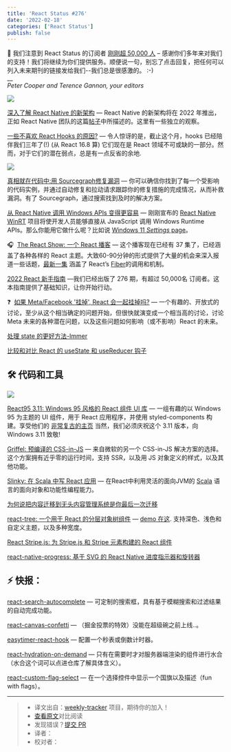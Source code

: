 ```yaml
---
title: 'React Status #276'
date: '2022-02-18'
categories: ['React Status']
publish: false
---
```


🎉 我们注意到 React Status 的订阅者 [刚刚超 50,000 人](https://react.statuscode.com/link/119817/web) – 感谢你们多年来对我们的支持！我们将继续为你们提供服务。顺便说一句，别忘了点击回复，把任何可以列入未来期刊的链接发给我们--我们总是很感激的。 :-)  
\_\_  
_Peter Cooper and Terence Gannon, your editors_

<!--以上是预览信息，图片一张或限制百字左右，前者优先，全文请使用二级及以下标题-->
<!-- more -->

[![](https://res.cloudinary.com/cpress/image/upload/w_1280,e_sharpen:60/xr8xzvweayh4admhqjzy.jpg)](https://react.statuscode.com/link/119785/web)

[深入了解 React Native 的新架构](https://react.statuscode.com/link/119785/web "medium.com") — React Native 的新架构将在 2022 年推出，正如 React Native 团队的这篇[帖子](https://react.statuscode.com/link/119786/web)中所描述的。这里有一些独立的观察。

[一些不喜欢 React Hooks 的原因?](https://react.statuscode.com/link/119787/web "blog.bitsrc.io") — 令人惊讶的是，截止这个月，hooks 已经陪伴我们三年了(!) (从 React 16.8 算) 它们现在是 React 领域不可或缺的一部分。然而，对于它们的潜在弱点，总是有一点反省的余地.

[![](https://copm.s3.amazonaws.com/3fda6acb.png)](https://react.statuscode.com/link/119788/web)

[真相就在代码中:用 Sourcegraph修复漏洞](https://react.statuscode.com/link/119788/web "about.sourcegraph.com") — 你可以确信你找到了每一个受影响的代码实例，并通过自动修复和拉动请求跟踪你的修复措施的完成情况，从而补救漏洞。有了 Sourcegraph，通过搜索找到及时的解决方案。

[从 React Native 调用 Windows APIs 变得更容易](https://react.statuscode.com/link/119789/web "microsoft.github.io") — 刚刚宣布的 [React Native WinRT](https://react.statuscode.com/link/119790/web) 项目将使开发人员能够直接从 JavaScript 调用 Windows Runtime APIs。那么你能用它做什么呢？比如说 [Windows 11 _Settings_ page](https://react.statuscode.com/link/119791/web)。

🎧  [The React Show: 一个 React 播客](https://react.statuscode.com/link/119792/web "www.owlcreek.studio") — 这个播客现在已经有 37 集了，已经涵盖了各种各样的 React 主题。大致60-90分钟的形式提供了大量的机会来深入报道一些话题，[最新一集](https://react.statuscode.com/link/119793/web) 涵盖了 React’s [Fiber](https://react.statuscode.com/link/119794/web)的调用和机制。

[2022 React 新手指南](https://react.statuscode.com/link/119816/web "www.freecodecamp.org") —我们已经出版了 276 期，有超过 50,000名  订阅者。这本指南提供了基础知识，让你开始行动。

❓  [如果 Meta/Facebook '挂掉', React 会一起挂掉吗?](https://react.statuscode.com/link/119798/web "news.ycombinator.com") — 一个有趣的、开放式的讨论，至少从这个相当确定的问题开始，但很快就演变成一个相当高的讨论，讨论 Meta 未来的各种潜在问题，以及这些问题如何影响（或不影响）React 的未来。

[处理 state 的更好方法-Immer](https://react.statuscode.com/link/119799/web)  

[比较和对比 React 的 useState 和 useReducer 钩子](https://react.statuscode.com/link/119800/web)  

## 🛠 代码和工具

[![](https://res.cloudinary.com/cpress/image/upload/w_1280,e_sharpen:60/qain2bi9vzz5ay6bayi7.jpg)](https://react.statuscode.com/link/119801/web)

[React95 3.11: Windows 95 风格的 React 组件 UI 库](https://react.statuscode.com/link/119801/web "github.com") — 一组有趣的以 Windows 95 为主题的 UI 组件，用于 React 应用程序，并使用 styled-components 构建。享受他们的 [非常复古的主页](https://react.statuscode.com/link/119802/web) 当然，我们必须庆祝这个 3.11 版本，向 Windows 3.11 致敬!

[Griffel: 预编译的 CSS-in-JS](https://react.statuscode.com/link/119803/web "github.com") — 来自微软的另一个 CSS-in-JS 解决方案的选择。这个方案拥有近乎零的运行时间，支持 SSR，以及用 JS 对象定义的样式，以及其他功能。

[Slinky: 在 Scala 中写 React 应用](https://react.statuscode.com/link/119804/web "slinky.dev") — 在React中利用灵活的面向JVM的 [Scala](https://react.statuscode.com/link/119805/web) 语言的面向对象和功能性编程能力。

[为何说把内容迁移到无头内容管理系统是你最后一次迁移](https://react.statuscode.com/link/119806/web "kontent.ai")

[react-tree: 一个用于 React 的分层对象树组件](https://react.statuscode.com/link/119807/web "github.com") — [demo 在这](https://react.statuscode.com/link/119808/web). 支持深色、浅色和自定义主题，以及多种宽度。

[React Stripe.js:  为 Stripe.js 和 Stripe 元素构建的 React 组件](https://react.statuscode.com/link/119809/web "github.com")

[react-native-progress: 基于 SVG 的 React Native 进度指示器和旋转器](https://react.statuscode.com/link/119810/web "github.com")

## ⚡️ 快报：

[react-search-autocomplete](https://react.statuscode.com/link/119811/web) — 可定制的搜索框，具有基于模糊搜索和过滤结果的自动完成功能。

[react-canvas-confetti](https://react.statuscode.com/link/119812/web) — （掘金投票的特效）没能在超级碗之前上线..。

[easytimer-react-hook](https://react.statuscode.com/link/119813/web) — 配置一个秒表或倒数计时器。

[react-hydration-on-demand](https://react.statuscode.com/link/119814/web) — 只有在需要时才对服务器端渲染的组件进行水合（水合这个词可以点进仓库了解具体含义）。

[react-custom-flag-select](https://react.statuscode.com/link/119815/web) — 在一个选择控件中显示一个国旗以及描述（fun with flags）。

---
> * 译文出自：[weekly-tracker](https://github.com/FEDarling/weekly-tracker) 项目，期待你的加入！
> * [查看原文](https://react.statuscode.com/issues/276)对比阅读
> * 发现错误？[提交 PR](https://github.com/FEDarling/weekly-tracker/blob/main/weeklys/react_status/276)
> * 译者：
> * 校对者：
